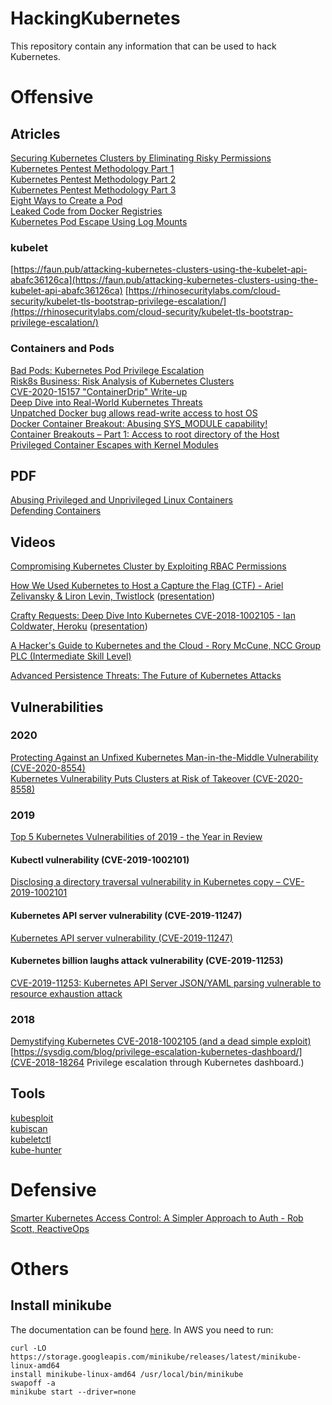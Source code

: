 # HackingKubernetes  
This repository contain any information that can be used to hack Kubernetes.

# Offensive  
## Atricles  
[Securing Kubernetes Clusters by Eliminating Risky Permissions](https://www.cyberark.com/threat-research-blog/securing-kubernetes-clusters-by-eliminating-risky-permissions/)  
[Kubernetes Pentest Methodology Part 1](https://www.cyberark.com/he/threat-research-blog/kubernetes-pentest-methodology-part-1/)  
[Kubernetes Pentest Methodology Part 2](https://www.cyberark.com/threat-research-blog/kubernetes-pentest-methodology-part-2/)  
[Kubernetes Pentest Methodology Part 3](https://www.cyberark.com/threat-research-blog/kubernetes-pentest-methodology-part-3/)  
[Eight Ways to Create a Pod](https://www.cyberark.com/threat-research-blog/eight-ways-to-create-a-pod/)  
[Leaked Code from Docker Registries](https://unit42.paloaltonetworks.com/leaked-docker-code/)  
[Kubernetes Pod Escape Using Log Mounts](https://blog.aquasec.com/kubernetes-security-pod-escape-log-mounts)

### kubelet
[https://faun.pub/attacking-kubernetes-clusters-using-the-kubelet-api-abafc36126ca](https://faun.pub/attacking-kubernetes-clusters-using-the-kubelet-api-abafc36126ca)
[https://rhinosecuritylabs.com/cloud-security/kubelet-tls-bootstrap-privilege-escalation/](https://rhinosecuritylabs.com/cloud-security/kubelet-tls-bootstrap-privilege-escalation/)

### Containers and Pods   
[Bad Pods: Kubernetes Pod Privilege Escalation](https://labs.bishopfox.com/tech-blog/bad-pods-kubernetes-pod-privilege-escalation)  
[Risk8s Business: Risk Analysis of Kubernetes Clusters](https://tldrsec.com/guides/kubernetes/)  
[CVE-2020-15157 "ContainerDrip" Write-up](https://darkbit.io/blog/cve-2020-15157-containerdrip)  
[Deep Dive into Real-World Kubernetes Threats](https://research.nccgroup.com/2020/02/12/command-and-kubectl-talk-follow-up/)  
[Unpatched Docker bug allows read-write access to host OS](https://nakedsecurity.sophos.com/2019/05/31/unpatched-docker-bug-allows-read-write-access-to-host-os/)  
[Docker Container Breakout: Abusing SYS_MODULE capability!](https://blog.pentesteracademy.com/abusing-sys-module-capability-to-perform-docker-container-breakout-cf5c29956edd)  
[Container Breakouts – Part 1: Access to root directory of the Host](https://blog.nody.cc/posts/container-breakouts-part1/)  
[Privileged Container Escapes with Kernel Modules](https://xcellerator.github.io/posts/docker_escape/)  

## PDF  
[Abusing Privileged and Unprivileged Linux
Containers ](https://www.nccgroup.com/globalassets/our-research/us/whitepapers/2016/june/container_whitepaper.pdf)  
[Defending Containers](https://www.intezer.com/wp-content/uploads/2021/03/Intezer-Defending-Containers.pdf)   

## Videos    
[Compromising Kubernetes Cluster by Exploiting RBAC Permissions](https://www.youtube.com/watch?v=1LMo0CftVC4)   

[How We Used Kubernetes to Host a Capture the Flag (CTF) - Ariel Zelivansky & Liron Levin, Twistlock](https://www.youtube.com/watch?v=kUmaKvxdfvg) ([presentation](https://static.sched.com/hosted_files/kccnceu19/6b/kubecon%20talk.pdf))  

[Crafty Requests: Deep Dive Into Kubernetes CVE-2018-1002105 - Ian Coldwater, Heroku](https://www.youtube.com/watch?v=VjSJqc13PNk) ([presentation](https://static.sched.com/hosted_files/kccnceu19/a5/craftyrequests.pdf))

[A Hacker's Guide to Kubernetes and the Cloud - Rory McCune, NCC Group PLC (Intermediate Skill Level)](https://www.youtube.com/watch?v=dxKpCO2dAy8)    

[Advanced Persistence Threats: The Future of Kubernetes Attacks](https://www.youtube.com/watch?v=CH7S5rE3j8w)  

## Vulnerabilities
### 2020  
[Protecting Against an Unfixed Kubernetes Man-in-the-Middle Vulnerability (CVE-2020-8554)](https://unit42.paloaltonetworks.com/cve-2020-8554/)    
[Kubernetes Vulnerability Puts Clusters at Risk of Takeover (CVE-2020-8558)](https://unit42.paloaltonetworks.com/cve-2020-8558/)   
  
  
### 2019

[Top 5 Kubernetes Vulnerabilities of 2019 - the Year in Review](https://www.stackrox.com/post/2020/01/top-5-kubernetes-vulnerabilities-of-2019-the-year-in-review/)   

#### Kubectl vulnerability (CVE-2019-1002101)
[Disclosing a directory traversal vulnerability in Kubernetes copy – CVE-2019-1002101](https://unit42.paloaltonetworks.com/disclosing-directory-traversal-vulnerability-kubernetes-copy-cve-2019-1002101/)  

#### Kubernetes API server vulnerability (CVE-2019-11247)
[Kubernetes API server vulnerability (CVE-2019-11247)](https://www.stackrox.com/post/2019/08/how-to-remediate-kubernetes-security-vulnerability-cve-2019-11247/)  

#### Kubernetes billion laughs attack vulnerability (CVE-2019-11253)

[CVE-2019-11253: Kubernetes API Server JSON/YAML parsing vulnerable to resource exhaustion attack](https://github.com/kubernetes/kubernetes/issues/83253)  

### 2018

[Demystifying Kubernetes CVE-2018-1002105 (and a dead simple exploit)](https://unit42.paloaltonetworks.com/demystifying-kubernetes-cve-2018-1002105-dead-simple-exploit/)  
[https://sysdig.com/blog/privilege-escalation-kubernetes-dashboard/](CVE-2018-18264 Privilege escalation through Kubernetes dashboard.)  

## Tools  
[kubesploit](https://github.com/cyberark/kubesploit)  
[kubiscan](https://github.com/cyberark/KubiScan)  
[kubeletctl](https://github.com/cyberark/kubeletctl)   
[kube-hunter](https://github.com/aquasecurity/kube-hunter)  

# Defensive  
[Smarter Kubernetes Access Control: A Simpler Approach to Auth - Rob Scott, ReactiveOps](https://www.youtube.com/watch?v=egQnymnZ9eg)  


# Others
## Install minikube  
The documentation can be found [here](https://minikube.sigs.k8s.io/docs/start/). In AWS you need to run:  
```
curl -LO https://storage.googleapis.com/minikube/releases/latest/minikube-linux-amd64
install minikube-linux-amd64 /usr/local/bin/minikube
swapoff -a
minikube start --driver=none
```  
